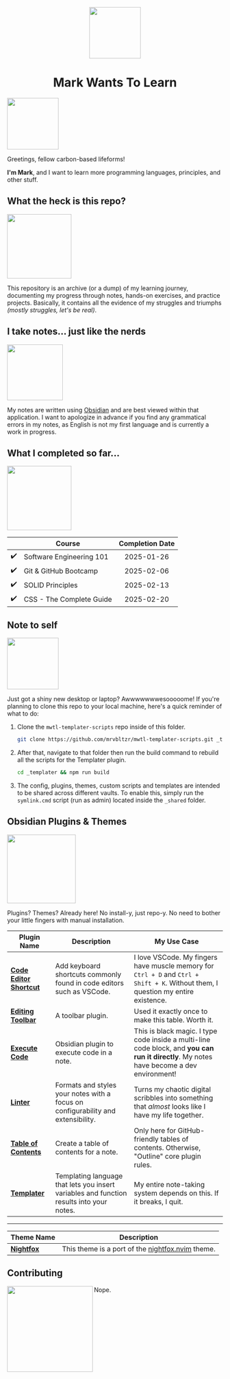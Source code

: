 
<div>
<div id="icon" align="center">
<img src="https://media3.giphy.com/media/v1.Y2lkPTc5MGI3NjExM3ZseHp6MDVnZTRheGNndnJ4eXlmYTI0ZHhidnY0b2R4MnU1enRlbSZlcD12MV9pbnRlcm5hbF9naWZfYnlfaWQmY3Q9cw/JWy2zBSXQ55W5Jh00D/giphy.gif" width="120"/>
</div>
<div id="title" align="center">
<h1>Mark Wants To Learn</h1>
</div>
</div>

<img src="https://media3.giphy.com/media/v1.Y2lkPTc5MGI3NjExZjJybDh3bnd3amhveTg1am92bTU1NjkwdXMxdGF2MmJxdm43emw3MSZlcD12MV9pbnRlcm5hbF9naWZfYnlfaWQmY3Q9cw/w1OBpBd7kJqHrJnJ13/giphy.gif" width="120" />

Greetings, fellow carbon-based lifeforms!

**I'm Mark**, and I want to learn more programming languages, principles, and other stuff.

## What the heck is this repo?

<img src="https://media3.giphy.com/media/v1.Y2lkPTc5MGI3NjExemNheDZwNDYzZ3Q3YjVvZGFuMzV1bWJmZTd0aGsyejhwMmMyaHR6OCZlcD12MV9pbnRlcm5hbF9naWZfYnlfaWQmY3Q9cw/JY5dig6xQ9S7u/giphy.gif" width="150" />

This repository is an archive (or a dump) of my learning journey, documenting my progress through notes, hands-on exercises, and practice projects. Basically, it contains all the evidence of my struggles and triumphs _(mostly struggles, let's be real)_.

## I take notes... just like the nerds

<img src="https://media3.giphy.com/media/v1.Y2lkPTc5MGI3NjExY3VtbWJqb3czMmowdzlyeTBuYzd4a2YxdjN4Z2IyaWl5dWYwMGFuNiZlcD12MV9pbnRlcm5hbF9naWZfYnlfaWQmY3Q9cw/jIZWWPYj2HfEI/giphy.gif" width="130" />

My notes are written using [Obsidian](https://obsidian.md/) and are best viewed within that application. I want to apologize in advance if you find any grammatical errors in my notes, as English is not my first language and is currently a work in progress.

## What I completed so far...

<img src="https://media3.giphy.com/media/v1.Y2lkPTc5MGI3NjExMzMwMHA1Z3huanc5NDl3eDhibXVlaWQzYTRqN3JxZTZuZXMxNjVhayZlcD12MV9pbnRlcm5hbF9naWZfYnlfaWQmY3Q9cw/3oKIPtArcgQmH9dBK0/giphy.gif" width="150" />

|                              | <center>Course</center>  | <center>Completion Date</center>     |
| ---------------------------- | ------------------------ | ------------------------------------ |
| <div align="center">✔️</div> | Software Engineering 101 | <div align="center">2025-01-26</div> |
| <div align="center">✔️</div> | Git & GitHub Bootcamp    | <div align="center">2025-02-06</div> |
| <div align="center">✔️</div> | SOLID Principles         | <div align="center">2025-02-13</div> |
| <div align="center">✔️</div> | CSS - The Complete Guide | <div align="center">2025-02-20</div> |

## Note to self

<img src="https://media0.giphy.com/media/v1.Y2lkPTc5MGI3NjExeDNwbTRmamk4dHp1NXJvN2tkbWtrZDVneG0zMm15bXMwNHR1aTc2bSZlcD12MV9pbnRlcm5hbF9naWZfYnlfaWQmY3Q9cw/BXjqytvu9bKzCUHdzz/giphy.gif" width="120" />

Just got a shiny new desktop or laptop? Awwwwwwwesooooome! If you're planning to clone this repo to your local machine, here's a quick reminder of what to do:

1. Clone the `mwtl-templater-scripts` repo inside of this folder.

   ```bash
   git clone https://github.com/mrvbltzr/mwtl-templater-scripts.git _templater
   ```

2. After that, navigate to that folder then run the build command to rebuild all the scripts for the Templater plugin.

   ```bash
   cd _templater && npm run build
   ```

3. The config, plugins, themes, custom scripts and templates are intended to be shared across different vaults. To enable this, simply run the `symlink.cmd` script (run as admin) located inside the `_shared` folder.

## Obsidian Plugins & Themes

<img src="https://media4.giphy.com/media/v1.Y2lkPTc5MGI3NjExMDN3eTFjbzYwemtyNzZ3a2NmbDN2NTVqZTJnN3J5NXRxOHd0b3g1bCZlcD12MV9pbnRlcm5hbF9naWZfYnlfaWQmY3Q9cw/82V7aEFGb2fU0ohIGt/giphy.gif" width="160" />

Plugins? Themes? Already here! No install-y, just repo-y. No need to bother your little fingers with manual installation.

| <center>Plugin Name</center>                                                    | <center>Description</center>                                                             | <center>My Use Case</center>                                                                                                              |
| ------------------------------------------------------------------------------- | ---------------------------------------------------------------------------------------- | ----------------------------------------------------------------------------------------------------------------------------------------- |
| **[Code Editor Shortcut](https://github.com/timhor/obsidian-editor-shortcuts)** | Add keyboard shortcuts commonly found in code editors such as VSCode.                    | I love VSCode. My fingers have muscle memory for `Ctrl + D` and `Ctrl + Shift + K`. Without them, I question my entire existence.         |
| **[Editing Toolbar](https://github.com/PKM-er/obsidian-editing-toolbar)**       | A toolbar plugin.                                                                        | Used it exactly once to make this table. Worth it.                                                                                        |
| **[Execute Code](https://github.com/twibiral/obsidian-execute-code)**           | Obsidian plugin to execute code in a note.                                               | This is black magic. I type code inside a multi-line code block, and **you can run it directly**. My notes have become a dev environment! |
| **[Linter](https://github.com/platers/obsidian-linter)**                        | Formats and styles your notes with a focus on configurability and extensibility.         | Turns my chaotic digital scribbles into something that _almost_ looks like I have my life together.                                       |
| **[Table of Contents](https://github.com/hipstersmoothie/obsidian-plugin-toc)** | Create a table of contents for a note.                                                   | Only here for GitHub-friendly tables of contents. Otherwise, "Outline" core plugin rules.                                                 |
| **[Templater](https://github.com/SilentVoid13/Templater)**                      | Templating language that lets you insert variables and function results into your notes. | My entire note-taking system depends on this. If it breaks, I quit.                                                                       |

---

| <center>Theme Name</center>                                     | <center>Description</center>                                                                  |
| --------------------------------------------------------------- | --------------------------------------------------------------------------------------------- |
| **[Nightfox](https://github.com/markmacode/obsidian-nightfox)** | This theme is a port of the [nightfox.nvim](https://github.com/EdenEast/nightfox.nvim) theme. |

## Contributing

<img src="https://media1.giphy.com/media/v1.Y2lkPTc5MGI3NjExMzl0cWs0MDVwOWhzbzRmaGVwb245MWc2a2Jyb25ocGNnMWl2ZXBobyZlcD12MV9pbnRlcm5hbF9naWZfYnlfaWQmY3Q9cw/4FSszKGHihVTNlZDJo/giphy.gif" align="left" width="200">

Nope.
